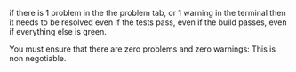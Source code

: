 if there is 1 problem in the the problem tab, or 1 warning in the terminal then it needs to be resolved even if the tests pass, even if the build passes, even if everything else is green.

You must ensure that there are zero problems and zero warnings: This is non negotiable.